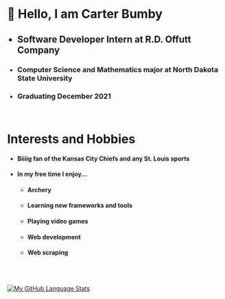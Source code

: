 # :wave: Hello, I am Carter Bumby
<ul>
  <h2><li>Software Developer Intern at R.D. Offutt Company</li></h2>
  <h3><li>Computer Science and Mathematics major at North Dakota State University</li></h3>
  <h3><li>Graduating December 2021</li></h3>
</ul>
<br>

# Interests and Hobbies
<ul>
  <h4><li>Biiiig fan of the Kansas City Chiefs and any St. Louis sports</li></h4>
  <h4><li>In my free time I enjoy...</li></h4>
  <ul>
    <h4><li>Archery</li></h4>
    <h4><li>Learning new frameworks and tools</li></h4>
    <h4><li>Playing video games</li></h4>
    <h4><li>Web development</li></h4>
    <h4><li>Web scraping</li></h4>
  </ul>
</ul>
<br></br>

[![My GitHub Language Stats](https://github-readme-stats.vercel.app/api/top-langs/?username=carterbumby&langs_count=5&theme=nightowl)]()
